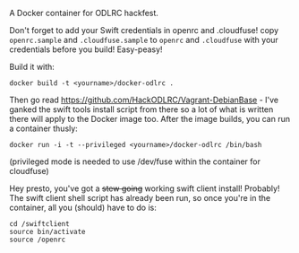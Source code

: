 A Docker container for ODLRC hackfest. 


Don't forget to add your Swift credentials in openrc and .cloudfuse! copy ```openrc.sample``` and ```.cloudfuse.sample``` to ```openrc``` and ```.cloudfuse``` with your credentials before you build! Easy-peasy!

Build it with:

```
docker build -t <yourname>/docker-odlrc .
```

Then go read https://github.com/HackODLRC/Vagrant-DebianBase - I've ganked the swift tools install script from there so a lot of what is written there will apply to the Docker image too. After the image builds, you can run a container thusly:

```
docker run -i -t --privileged <yourname>/docker-odlrc /bin/bash
```

(privileged mode is needed to use /dev/fuse within the container for cloudfuse)

Hey presto, you've got a ~~stew going~~ working swift client install! Probably! The swift client shell script has already been run, so once you're in the container, all you (should) have to do is:

```
cd /swiftclient
source bin/activate
source /openrc
```


